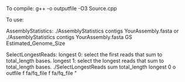 

To compile:
g++ -o outputfile -O3 Source.cpp


To use:

AssemblyStatistics:
./AssemblyStatistics contigs YourAssembly.fasta
or
./AssemblyStatistics contigs YourAssembly.fasta GS Estimated_Genome_Size

SelectLongestReads:
longest 0: select the first reads that sum to total_length bases. 
longest 1: select the longest reads that sum to total_length bases. 
./SelectLongestReads sum total_length longest 0 o outfile f fa/fq_file f fa/fq_file " 
